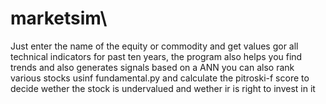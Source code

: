 # marketsim\
Just enter the name of the equity or commodity and get values gor all technical indicators for past ten years, the program also helps you find trends and also generates signals based on a ANN
you can also rank various stocks usinf fundamental.py and calculate the pitroski-f score to decide wether the stock is undervalued and wether ir is right to invest in it
